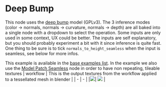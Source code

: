 # Deep Bump

This node uses the [deep bump](https://github.com/HugoTini/DeepBump) model (GPLv3).
The 3 inference modes (color -> normals, normals -> curvature, normals -> depth) are all baked into a single node with a dropdown to select the operation.
Some inputs are only used in some context, UX could be better.
The inputs are self explanatory, but you should probably experiment a bit with it since inference is quite fast. One thing to be sure is to tick `normals_to_height_seamless` when the input is seamless, see below for more infos.

This example is available in the [base examples list](https://github.com/melMass/comfy_mtb/wiki/Examples). In the example we also use the [Model Patch Seamless](nodes-model-patch-seamless) node in order to have non repeating, tileable textures
| workflow | This is the output textures from the workflow applied to a tessellated mesh in blender | 
| - | - |
|![](https://user-images.githubusercontent.com/7041726/272970715-7e4477f6-8e18-4839-9864-83d07d6690a1.png)| ![](https://user-images.githubusercontent.com/7041726/272970506-9db516b5-45d2-4389-b904-b3a94660f24c.png) |